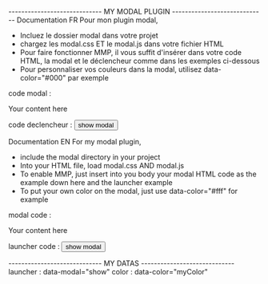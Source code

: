 ----------------------------- MY MODAL PLUGIN -----------------------------
Documentation FR
Pour mon plugin modal, 
- Incluez le dossier modal dans votre projet
- chargez les modal.css ET le modal.js dans votre fichier HTML
- Pour faire fonctionner MMP, il vous suffit d'insérer dans votre code HTML, la modal et le déclencheur comme dans les exemples ci-dessous
- Pour personnaliser vos couleurs dans la modal, utilisez data-color="#000" par exemple

code modal :
<div class="parentModal">
    <div class="childModal">
        Your content here
    </div>
</div>

code declencheur :
<input data-modal="show" type="button" name="" value="show modal">

    
Documentation EN
For my modal plugin, 
- include the modal directory in your project
- Into your HTML file, load modal.css AND modal.js
- To enable MMP, just insert into you body your modal HTML code as the example down here and the launcher example
- To put your own color on the modal, just use data-color="#fff" for example

modal code :
<div class="parentModal">
    <div class="childModal">
        Your content here
    </div>
</div>

launcher code :
<input data-modal="show" type="button" name="" value="show modal">


----------------------------- MY DATAS -----------------------------
launcher : data-modal="show"
color : data-color="myColor" 